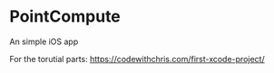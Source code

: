 # PointCompute
An simple iOS app

For the torutial parts: https://codewithchris.com/first-xcode-project/
